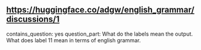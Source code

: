 ## https://huggingface.co/adgw/english_grammar/discussions/1

contains_question: yes
question_part: What do the labels mean the output. What does label 11 mean in terms of english grammar.